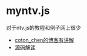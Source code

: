 # myntv.js
对于ntv.js的教程和例子网上很少
- [coton_chen的博客有讲解](https://my.oschina.net/cotonchen/blog?catalog=3263620&temp=1493451134524)
- [源码解读](http://www.it610.com/tag/96410.jspx)


